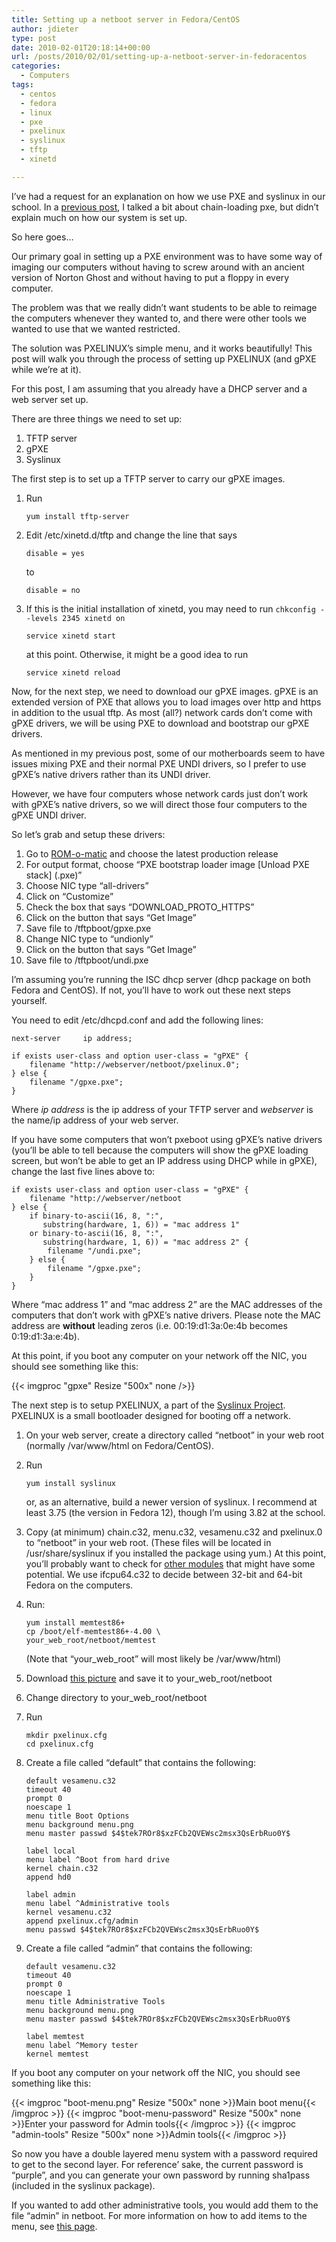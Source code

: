 ```yaml
---
title: Setting up a netboot server in Fedora/CentOS
author: jdieter
type: post
date: 2010-02-01T20:18:14+00:00
url: /posts/2010/02/01/setting-up-a-netboot-server-in-fedoracentos
categories:
  - Computers
tags:
  - centos
  - fedora
  - linux
  - pxe
  - pxelinux
  - syslinux
  - tftp
  - xinetd

---
```

I&#8217;ve had a request for an explanation on how we use PXE and syslinux in our school. In a [previous post][1], I talked a bit about chain-loading pxe, but didn&#8217;t explain much on how our system is set up.

So here goes&#8230;

Our primary goal in setting up a PXE environment was to have some way of imaging our computers without having to screw around with an ancient version of Norton Ghost and without having to put a floppy in every computer.

The problem was that we really didn&#8217;t want students to be able to reimage the computers whenever they wanted to, and there were other tools we wanted to use that we wanted restricted.

The solution was PXELINUX&#8217;s simple menu, and it works beautifully! This post will walk you through the process of setting up PXELINUX (and gPXE while we&#8217;re at it).

For this post, I am assuming that you already have a DHCP server and a web server set up.

There are three things we need to set up:

  1. TFTP server
  2. gPXE
  3. Syslinux

The first step is to set up a TFTP server to carry our gPXE images.

  1. Run
     ```
     yum install tftp-server
     ```
  2. Edit /etc/xinetd.d/tftp and change the line that says
     ```
     disable = yes
     ```
     to
     ```
     disable = no
     ```
  3. If this is the initial installation of xinetd, you may need to run `chkconfig --levels 2345 xinetd on`
     ```
     service xinetd start
     ```
     at this point. Otherwise, it might be a good idea to run
     ```
     service xinetd reload
     ```

Now, for the next step, we need to download our gPXE images. gPXE is an extended version of PXE that allows you to load images over http and https in addition to the usual tftp. As most (all?) network cards don&#8217;t come with gPXE drivers, we will be using PXE to download and bootstrap our gPXE drivers.

As mentioned in my previous post, some of our motherboards seem to have issues mixing PXE and their normal PXE UNDI drivers, so I prefer to use gPXE&#8217;s native drivers rather than its UNDI driver.

However, we have four computers whose network cards just don&#8217;t work with gPXE&#8217;s native drivers, so we will direct those four computers to the gPXE UNDI driver.

So let&#8217;s grab and setup these drivers:

  1. Go to [ROM-o-matic][2] and choose the latest production release
  2. For output format, choose &#8220;PXE bootstrap loader image \[Unload PXE stack\] (.pxe)&#8221;
  3. Choose NIC type &#8220;all-drivers&#8221;
  4. Click on &#8220;Customize&#8221;
  5. Check the box that says &#8220;DOWNLOAD\_PROTO\_HTTPS&#8221;
  6. Click on the button that says &#8220;Get Image&#8221;
  7. Save file to /tftpboot/gpxe.pxe
  8. Change NIC type to &#8220;undionly&#8221;
  9. Click on the button that says &#8220;Get Image&#8221;
 10. Save file to /tftpboot/undi.pxe

I&#8217;m assuming you&#8217;re running the ISC dhcp server (dhcp package on both Fedora and CentOS). If not, you&#8217;ll have to work out these next steps yourself.

You need to edit /etc/dhcpd.conf and add the following lines:
```
next-server     ip address;

if exists user-class and option user-class = "gPXE" {
    filename "http://webserver/netboot/pxelinux.0";
} else {
    filename "/gpxe.pxe";
}
```

Where _ip address_ is the ip address of your TFTP server and _webserver_ is the name/ip address of your web server.

If you have some computers that won&#8217;t pxeboot using gPXE&#8217;s native drivers (you&#8217;ll be able to tell because the computers will show the gPXE loading screen, but won&#8217;t be able to get an IP address using DHCP while in gPXE), change the last five lines above to:

```
if exists user-class and option user-class = "gPXE" {
    filename "http://webserver/netboot
} else {
    if binary-to-ascii(16, 8, ":",
       substring(hardware, 1, 6)) = "mac address 1"
    or binary-to-ascii(16, 8, ":",
       substring(hardware, 1, 6)) = "mac address 2" {
        filename "/undi.pxe";
    } else {
        filename "/gpxe.pxe";
    }
}
```

Where &#8220;mac address 1&#8221; and &#8220;mac address 2&#8221; are the MAC addresses of the computers that don&#8217;t work with gPXE&#8217;s native drivers. Please note the MAC address are **without** leading zeros (i.e. 00:19:d1:3a:0e:4b becomes 0:19:d1:3a:e:4b).

At this point, if you boot any computer on your network off the NIC, you should see something like this:

{{< imgproc "gpxe" Resize "500x" none />}}

The next step is to setup PXELINUX, a part of the [Syslinux Project][4]. PXELINUX is a small bootloader designed for booting off a network.

  1. On your web server, create a directory called &#8220;netboot&#8221; in your web root (normally /var/www/html on Fedora/CentOS).

  2. Run
     ```
     yum install syslinux
     ```

     or, as an alternative, build a newer version of syslinux. I recommend at least 3.75 (the version in Fedora 12), though I&#8217;m using 3.82 at the school.

  3. Copy (at minimum) chain.c32, menu.c32, vesamenu.c32 and pxelinux.0 to &#8220;netboot&#8221; in your web root. (These files will be located in /usr/share/syslinux if you installed the package using yum.) At this point, you&#8217;ll probably want to check for [other modules][5] that might have some potential. We use ifcpu64.c32 to decide between 32-bit and 64-bit Fedora on the computers.

  4. Run:
     ```
     yum install memtest86+
     cp /boot/elf-memtest86+-4.00 \
     your_web_root/netboot/memtest
     ```

     (Note that &#8220;your\_web\_root&#8221; will most likely be /var/www/html)

  5. Download [this picture][6] and save it to your\_web\_root/netboot

  6. Change directory to your\_web\_root/netboot

  7. Run
     ```
     mkdir pxelinux.cfg
     cd pxelinux.cfg
     ```

  8. Create a file called &#8220;default&#8221; that contains the following:
     ```
     default vesamenu.c32
     timeout 40
     prompt 0
     noescape 1
     menu title Boot Options
     menu background menu.png
     menu master passwd $4$tek7ROr8$xzFCb2QVEWsc2msx3QsErbRuo0Y$
    
     label local
     menu label ^Boot from hard drive
     kernel chain.c32
     append hd0
    
     label admin
     menu label ^Administrative tools
     kernel vesamenu.c32
     append pxelinux.cfg/admin
     menu passwd $4$tek7ROr8$xzFCb2QVEWsc2msx3QsErbRuo0Y$
     ```
    
  9. Create a file called &#8220;admin&#8221; that contains the following:
     ```
     default vesamenu.c32
     timeout 40
     prompt 0
     noescape 1
     menu title Administrative Tools
     menu background menu.png
     menu master passwd $4$tek7ROr8$xzFCb2QVEWsc2msx3QsErbRuo0Y$
        
     label memtest
     menu label ^Memory tester
     kernel memtest
     ```
        
If you boot any computer on your network off the NIC, you should see something like this:
       
{{< imgproc "boot-menu.png" Resize "500x" none >}}Main boot menu{{< /imgproc >}}
{{< imgproc "boot-menu-password" Resize "500x" none >}}Enter your password for Admin tools{{< /imgproc >}}
{{< imgproc "admin-tools" Resize "500x" none >}}Admin tools{{< /imgproc >}}
        
So now you have a double layered menu system with a password required to get to the second layer. For reference&#8217; sake, the current password is &#8220;purple&#8221;, and you can generate your own password by running sha1pass (included in the syslinux package).
        
If you wanted to add other administrative tools, you would add them to the file &#8220;admin&#8221; in netboot. For more information on how to add items to the menu, see [this page][10].

 [1]: /posts/2009/10/09/pxe-and-gpxe/
 [2]: http://rom-o-matic.net
 [4]: http://syslinux.zytor.com
 [5]: http://syslinux.zytor.com/wiki/index.php/Category:Comboot
 [6]: menu.png
 [10]: http://syslinux.zytor.com/wiki/index.php/Comboot/menu.c32
